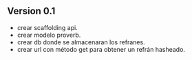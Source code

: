 ## Version 0.1

- crear scaffolding api.
- crear modelo proverb.
- crear db donde se almacenaran los refranes.
- crear url con método get para obtener un refrán hasheado.
